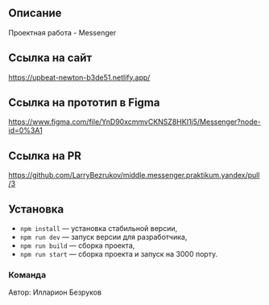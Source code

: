 ## Описание

Проектная работа - Messenger

## Ссылка на сайт

https://upbeat-newton-b3de51.netlify.app/

## Ссылка на прототип в Figma

https://www.figma.com/file/YnD90xcmmvCKNSZ8HKI1j5/Messenger?node-id=0%3A1

## Ссылка на PR

https://github.com/LarryBezrukov/middle.messenger.praktikum.yandex/pull/3

## Установка

- `npm install` — установка стабильной версии,
- `npm run dev` — запуск версии для разработчика,
- `npm run build` — сборка проекта,
- `npm run start` — сборка проекта и запуск на 3000 порту.

### **Команда**

Автор: Илларион Безруков
